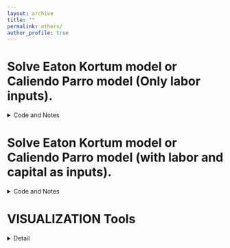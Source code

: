 ```yaml
---
layout: archive
title: ""
permalink: others/
author_profile: true
---
```


# Solve Eaton Kortum model or Caliendo Parro model (Only labor inputs).
  <details>
  <summary>Code and Notes</summary>
  [PDF](https://github.com/ypei1/EKCP) &nbsp; [Code](https://github.com/ypei1/EKCP/tree/main/1.simpleEKJ) 
  </details>

# Solve Eaton Kortum model or Caliendo Parro model (with labor and capital as inputs).
  <details>
  <summary>Code and Notes</summary>
   [PDF](https://github.com/ypei1/EKCP) &nbsp; [Code](https://github.com/ypei1/EKCP/tree/main/2.CPwithKL.s.s) 
  </details>


# VISUALIZATION Tools
  <details>
  <summary>Detail</summary>
  ## https://www.data-to-viz.com/graph/edge_bundling.html         https://www.data-to-viz.com/graph/chord.html
## https://d3js.org/
## https://geonetworks.github.io/
## http://vis.stanford.edu/
## http://idl.cs.washington.edu/
## https://library.unc.edu/data/network-visualization/
## https://mohitmayank.com/projects/
## https://journals.library.ualberta.ca/istl/index.php/istl/article/view/2600/2615

  </details>


<!--   
 
 
I am a PhD student in Economics at the [Universtity of Houston](https://www.uh.edu/class/economics/).  I am interested in topics related to International trade, Spatial Economics, and Macroeconometrics.

  <details>
  <summary>score</summary>
  <a href="/files/Flower"> score </a>. 
  </details>
 # Score
- Flower <a href="/files/Flower/1.png"> 1  </a>   - <a href="/files/Flower/2.png"> 2 - <a href="/files/Flower/3.png"> 3 - <a href="/files/Flower/3.png"> 4 

- Landscape <a href="/files/Landscape/1.png"> 1 </a> -<a href="/files/Landscape/2.png"> 2 </a> -<a href="/files/Landscape/2.png"> 3 </a> -<a href="/files/Landscape/4.png"> 4 </a> -<a href="/files/Landscape/5.png"> 5 </a> -<a href="/files/Landscape/6.png"> 6 </a> -<a href="/files/Landscape/7.png"> 7 </a> -<a href="/files/Landscape/8.png"> 8 </a> -<a href="/files/Landscape/9.png"> 9 </a> 

 - <a href="/files/liangjian_guitar.pdf"> Drawing Sword </a>  - [Sound](https://ypei1.github.io/files/liangjian.mp3)
  
 [PDF](http://example.com/) &nbsp; [Slides](/files/paper1.pdf)  -->
 
